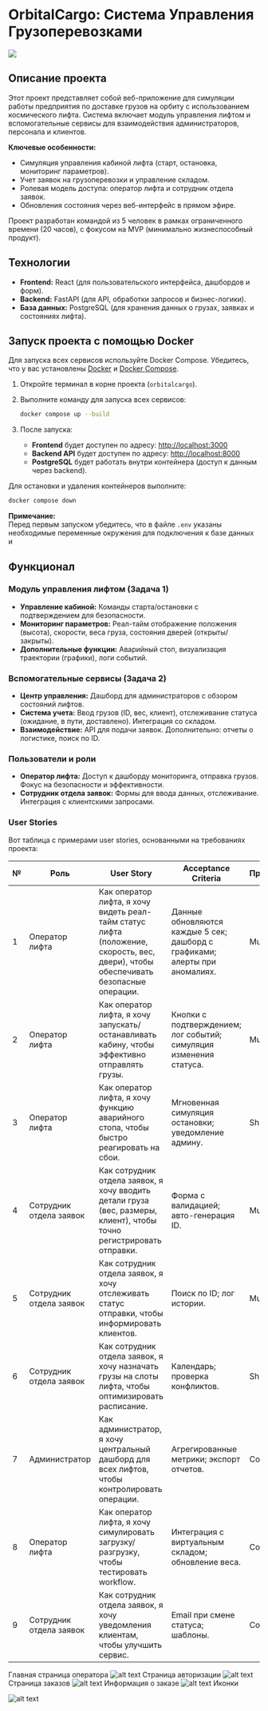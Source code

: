# OrbitalCargo: Система Управления Грузоперевозками

![](images\орбитлого.png)
## Описание проекта

Этот проект представляет собой веб-приложение для симуляции работы предприятия по доставке грузов на орбиту с использованием космического лифта. Система включает модуль управления лифтом и вспомогательные сервисы для взаимодействия администраторов, персонала и клиентов.

**Ключевые особенности:**
- Симуляция управления кабиной лифта (старт, остановка, мониторинг параметров).
- Учет заявок на грузоперевозки и управление складом.
- Ролевая модель доступа: оператор лифта и сотрудник отдела заявок.
- Обновления состояния через веб-интерфейс в прямом эфире.

Проект разработан командой из 5 человек в рамках ограниченного времени (20 часов), с фокусом на MVP (минимально жизнеспособный продукт).

## Технологии

- **Frontend:** React (для пользовательского интерфейса, дашбордов и форм).
- **Backend:** FastAPI (для API, обработки запросов и бизнес-логики).
- **База данных:** PostgreSQL (для хранения данных о грузах, заявках и состояниях лифта).

## Запуск проекта с помощью Docker

Для запуска всех сервисов используйте Docker Compose. Убедитесь, что у вас установлены [Docker](https://www.docker.com/) и [Docker Compose](https://docs.docker.com/compose/).

1. Откройте терминал в корне проекта (`orbitalcargo`).
2. Выполните команду для запуска всех сервисов:

   ```sh
   docker compose up --build
   ```

3. После запуска:
   - **Frontend** будет доступен по адресу: [http://localhost:3000](http://localhost:3000)
   - **Backend API** будет доступен по адресу: [http://localhost:8000](http://localhost:8000)
   - **PostgreSQL** будет работать внутри контейнера (доступ к данным через backend).

Для остановки и удаления контейнеров выполните:

```sh
docker compose down
```

**Примечание:**  
Перед первым запуском убедитесь, что в файле `.env` указаны необходимые переменные окружения для подключения к базе данных и

## Функционал

### Модуль управления лифтом (Задача 1)
- **Управление кабиной:** Команды старта/остановки с подтверждением для безопасности.
- **Мониторинг параметров:** Реал-тайм отображение положения (высота), скорости, веса груза, состояния дверей (открыты/закрыты).
- **Дополнительные функции:** Аварийный стоп, визуализация траектории (графики), логи событий.

### Вспомогательные сервисы (Задача 2)
- **Центр управления:** Дашборд для администраторов с обзором состояний лифтов.
- **Система учета:** Ввод грузов (ID, вес, клиент), отслеживание статуса (ожидание, в пути, доставлено). Интеграция со складом.
- **Взаимодействие:** API для подачи заявок. Дополнительно: отчеты о логистике, поиск по ID.

### Пользователи и роли
- **Оператор лифта:** Доступ к дашборду мониторинга, отправка грузов. Фокус на безопасности и эффективности.
- **Сотрудник отдела заявок:** Формы для ввода данных, отслеживание. Интеграция с клиентскими запросами.

### User Stories
Вот таблица с примерами user stories, основанными на требованиях проекта:

| № | Роль | User Story | Acceptance Criteria | Приоритет |
|---|------|------------|----------------------|-----------|
| 1 | Оператор лифта | Как оператор лифта, я хочу видеть реал-тайм статус лифта (положение, скорость, вес, двери), чтобы обеспечивать безопасные операции. | Данные обновляются каждые 5 сек; дашборд с графиками; алерты при аномалиях. | Must |
| 2 | Оператор лифта | Как оператор лифта, я хочу запускать/останавливать кабину, чтобы эффективно отправлять грузы. | Кнопки с подтверждением; лог событий; симуляция изменения статуса. | Must |
| 3 | Оператор лифта | Как оператор лифта, я хочу функцию аварийного стопа, чтобы быстро реагировать на сбои. | Мгновенная симуляция остановки; уведомление админу. | Should |
| 4 | Сотрудник отдела заявок | Как сотрудник отдела заявок, я хочу вводить детали груза (вес, размеры, клиент), чтобы точно регистрировать отправки. | Форма с валидацией; авто-генерация ID. | Must |
| 5 | Сотрудник отдела заявок | Как сотрудник отдела заявок, я хочу отслеживать статус отправки, чтобы информировать клиентов. | Поиск по ID; лог истории. | Must |
| 6 | Сотрудник отдела заявок | Как сотрудник отдела заявок, я хочу назначать грузы на слоты лифта, чтобы оптимизировать расписание. | Календарь; проверка конфликтов. | Should |
| 7 | Администратор | Как администратор, я хочу центральный дашборд для всех лифтов, чтобы контролировать операции. | Агрегированные метрики; экспорт отчетов. | Could |
| 8 | Оператор лифта | Как оператор лифта, я хочу симулировать загрузку/разгрузку, чтобы тестировать workflow. | Интеграция с виртуальным складом; обновление веса. | Could |
| 9 | Сотрудник отдела заявок | Как сотрудник отдела заявок, я хочу уведомления клиентам, чтобы улучшить сервис. | Email при смене статуса; шаблоны. | Could |

Главная страница оператора
![alt text](images\image_2025-09-04_17-52-19.png)
Страница авторизации
![alt text](images\image_2025-09-04_17-52-56.png)
Страница заказов
![alt text](images\image_2025-09-04_17-53-20.png)
Информация о заказе
![alt text](images\image_2025-09-04_17-53-33.png)
Иконки

![alt text](\images\image_2025-09-04_17-54-59.png)
